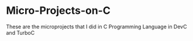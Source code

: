 # Micro-Projects-on-C
These are the microprojects that I did in C Programming Language in DevC and TurboC
